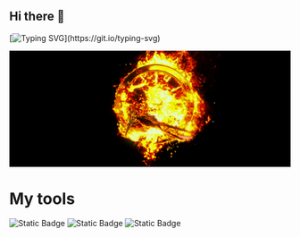 ## Hi there 👋
<!-- Typing SVG -->
[![Typing SVG](https://readme-typing-svg.herokuapp.com?size=24&width=600&lines=Welcome+To+Vitas-ai-ce+Github+Profile..)](https://git.io/typing-svg)
<p align="center">
<img align="center" alt="GIF" src="https://github.com/Vitas-ai-ce/Vitas-ai-ce/blob/main/81b52936308febd66a7b72bec20dcbb39f4f6078d836abe2fb4efc1743f76d41.gif" alt="The Unlimited" width="1000">


# My tools

<img alt="Static Badge" src="https://img.shields.io/badge/py-python-orange?style=plastic&logo=python">                                                                                                                 <img alt="Static Badge" src="https://img.shields.io/badge/-apple%20apps-green?style=for-the-badge&logo=apple">                                                            <img alt="Static Badge" src="https://img.shields.io/badge/-pycharm-red?style=flat&logo=pycharm&logoColor=rgb&color=red">

                                                                                                            

